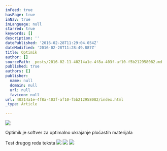 ```yaml
---
inFeed: true
hasPage: true
inNav: true
inLanguage: null
starred: true
keywords: []
description: ''
datePublished: '2016-02-28T11:29:04.054Z'
dateModified: '2016-02-28T11:28:49.887Z'
title: Optimik
author: []
sourcePath: _posts/2016-02-11-40214a1e-4f8a-403f-af10-f5b212958082.md
published: true
authors: []
publisher:
  name: null
  domain: null
  url: null
  favicon: null
url: 40214a1e-4f8a-403f-af10-f5b212958082/index.html
_type: Article

---
```

![](https://the-grid-user-content.s3-us-west-2.amazonaws.com/7c7259af-bfe1-40f7-86a1-60b73fdb19a3.jpg)

Optimik je softver za optimalno ukrajanje pločastih materijala

Test drugog reda teksta
![](https://the-grid-user-content.s3-us-west-2.amazonaws.com/1f672576-b97d-455b-bf5e-324461b92dec.jpg)
![](https://the-grid-user-content.s3-us-west-2.amazonaws.com/70fecb55-5b18-4c11-9abb-143564d86b40.png)
![](https://the-grid-user-content.s3-us-west-2.amazonaws.com/eab3bf7b-be1c-4a3f-9c10-c8e78b6ca6dd.jpg)